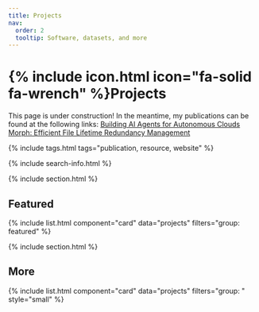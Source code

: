 ```yaml
---
title: Projects
nav:
  order: 2
  tooltip: Software, datasets, and more
---
```


# {% include icon.html icon="fa-solid fa-wrench" %}Projects

This page is under construction! In the meantime, my publications can be found at the following links:
[Building AI Agents for Autonomous Clouds](https://dl.acm.org/doi/abs/10.1145/3698038.3698525)
[Morph: Efficient File Lifetime Redundancy Management](https://dl.acm.org/doi/abs/10.1145/3694715.3695981)

{% include tags.html tags="publication, resource, website" %}

{% include search-info.html %}

{% include section.html %}

## Featured

{% include list.html component="card" data="projects" filters="group: featured" %}

{% include section.html %}

## More

{% include list.html component="card" data="projects" filters="group: " style="small" %}
